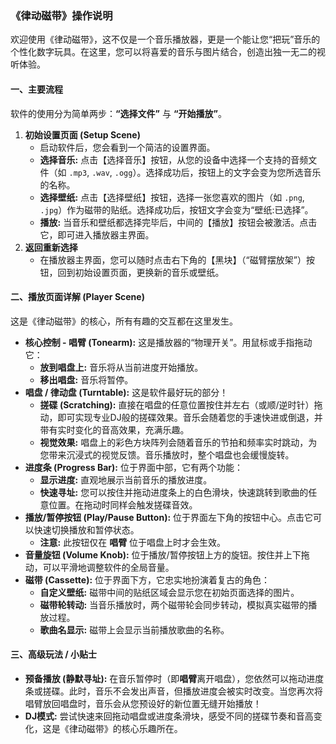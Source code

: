 ### **《律动磁带》操作说明**

欢迎使用《律动磁带》，这不仅是一个音乐播放器，更是一个能让您“把玩”音乐的个性化数字玩具。在这里，您可以将喜爱的音乐与图片结合，创造出独一无二的视听体验。

#### **一、主要流程**

软件的使用分为简单两步：**“选择文件”** 与 **“开始播放”**。

1. **初始设置页面 (Setup Scene)**
   - 启动软件后，您会看到一个简洁的设置界面。
   - **选择音乐:** 点击【选择音乐】按钮，从您的设备中选择一个支持的音频文件（如 `.mp3`, `.wav`, `.ogg`）。选择成功后，按钮上的文字会变为您所选音乐的名称。
   - **选择壁纸:** 点击【选择壁纸】按钮，选择一张您喜欢的图片（如 `.png`, `.jpg`）作为磁带的贴纸。选择成功后，按钮文字会变为“壁纸:已选择”。
   - **播放:** 当音乐和壁纸都选择完毕后，中间的【播放】按钮会被激活。点击它，即可进入播放器主界面。
2. **返回重新选择**
   - 在播放器主界面，您可以随时点击右下角的【黑块】（“磁臂摆放架”）按钮，回到初始设置页面，更换新的音乐或壁纸。

#### **二、播放页面详解 (Player Scene)**

这是《律动磁带》的核心，所有有趣的交互都在这里发生。

- **核心控制 - 唱臂 (Tonearm):** 这是播放器的“物理开关”。用鼠标或手指拖动它：
  - **放到唱盘上:** 音乐将从当前进度开始播放。
  - **移出唱盘:** 音乐将暂停。
- **唱盘 / 律动盘 (Turntable):** 这是软件最好玩的部分！
  - **搓碟 (Scratching):** 直接在唱盘的任意位置按住并左右（或顺/逆时针）拖动，即可实现专业DJ般的搓碟效果。音乐会随着您的手速快进或倒退，并带有实时变化的音高效果，充满乐趣。
  - **视觉效果:** 唱盘上的彩色方块阵列会随着音乐的节拍和频率实时跳动，为您带来沉浸式的视觉反馈。音乐播放时，整个唱盘也会缓慢旋转。
- **进度条 (Progress Bar):** 位于界面中部，它有两个功能：
  - **显示进度:** 直观地展示当前音乐的播放进度。
  - **快速寻址:** 您可以按住并拖动进度条上的白色滑块，快速跳转到歌曲的任意位置。在拖动时同样会触发搓碟音效。
- **播放/暂停按钮 (Play/Pause Button):** 位于界面左下角的按钮中心。点击它可以快速切换播放和暂停状态。
  - **注意:** 此按钮仅在 **唱臂** 位于唱盘上时才会生效。
- **音量旋钮 (Volume Knob):** 位于播放/暂停按钮上方的旋钮。按住并上下拖动，可以平滑地调整软件的全局音量。
- **磁带 (Cassette):** 位于界面下方，它忠实地扮演着复古的角色：
  - **自定义壁纸:** 磁带中间的贴纸区域会显示您在初始页面选择的图片。
  - **磁带轮转动:** 当音乐播放时，两个磁带轮会同步转动，模拟真实磁带的播放过程。
  - **歌曲名显示:** 磁带上会显示当前播放歌曲的名称。

#### **三、高级玩法 / 小贴士**

- **预备播放 (静默寻址):** 在音乐暂停时（即**唱臂**离开唱盘），您依然可以拖动进度条或搓碟。此时，音乐不会发出声音，但播放进度会被实时改变。当您再次将唱臂放回唱盘时，音乐会从您预设好的新位置无缝开始播放！
- **DJ模式:** 尝试快速来回拖动唱盘或进度条滑块，感受不同的搓碟节奏和音高变化，这是《律动磁带》的核心乐趣所在。